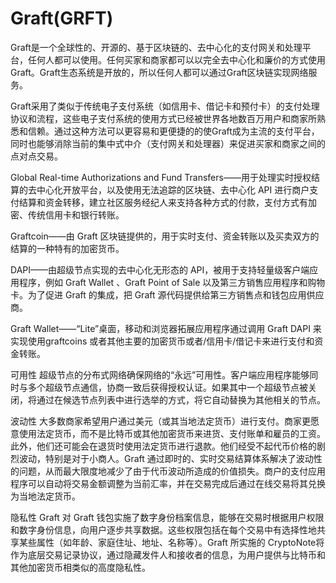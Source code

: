 # Graft(GRFT)

Graft是一个全球性的、开源的、基于区块链的、去中心化的支付网关和处理平台，任何人都可以使用。任何买家和商家都可以以完全去中心化和廉价的方式使用Graft。Graft生态系统是开放的，所以任何人都可以通过Graft区块链实现网络服务。

Graft采用了类似于传统电子支付系统（如信用卡、借记卡和预付卡）的支付处理协议和流程，这些电子支付系统的使用方式已经被世界各地数百万用户和商家所熟悉和信赖。通过这种方法可以更容易和更便捷的的使Graft成为主流的支付平台，同时也能够消除当前的集中式中介（支付网关和处理器）来促进买家和商家之间的点对点交易。

Global Real-time Authorizations and Fund Transfers——用于处理实时授权结算的去中心化开放平台，以及使用无法追踪的区块链、去中心化 API 进行商户支付结算和资金转移，建立社区服务经纪人来支持各种方式的付款，支付方式有加密、传统信用卡和银行转账。

Graftcoin——由 Graft 区块链提供的，用于实时支付、资金转账以及买卖双方的结算的一种特有的加密货币。

DAPI——由超级节点实现的去中心化无形态的 API，被用于支持轻量级客户端应用程序，例如 Graft Wallet 、Graft Point of Sale 以及第三方销售应用程序和购物卡。为了促进 Graft 的集成，把 Graft 源代码提供给第三方销售点和钱包应用供应商。

Graft Wallet——“Lite”桌面，移动和浏览器拓展应用程序通过调用 Graft DAPI 来实现使用graftcoins 或者其他主要的加密货币或者/信用卡/借记卡来进行支付和资金转账。

可用性
超级节点的分布式网络确保网络的“永远”可用性。客户端应用程序能够同时与多个超级节点通信，协商一致后获得授权认证。如果其中一个超级节点被关闭，将通过在候选节点列表中进行选举的方式，将它自动替换为其他相关的节点。

波动性
大多数商家希望用户通过美元（或其当地法定货币）进行支付。商家更愿意使用法定货币，而不是比特币或其他加密货币来进货、支付账单和雇员的工资。此外，他们还可能会在退货时使用法定货币进行退款。他们经受不起代币价格的剧烈波动，特别是对于小商人。Graft 通过即时的、实时交易结算体系解决了波动性的问题，从而最大限度地减少了由于代币波动所造成的价值损失。商户的支付应用程序可以自动将交易金额调整为当前汇率，并在交易完成后通过在线交易将其兑换为当地法定货币。

隐私性
Graft 对 Graft 钱包实施了数字身份档案信息，能够在交易时根据用户权限和数字身份信息，向用户逐步共享数据。这些权限包括在每个交易中有选择性地共享某些属性（如年龄、家庭住址、地址、名称等）。Graft 所实施的 CryptoNote将作为底层交易记录协议，通过隐藏发件人和接收者的信息，为用户提供与比特币和其他加密货币相类似的高度隐私性。
